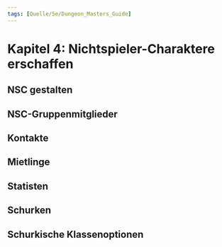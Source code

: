 ```yaml
---
tags: [Quelle/5e/Dungeon_Masters_Guide]
---
```

# Kapitel 4: Nichtspieler-Charaktere erschaffen

## NSC gestalten

## NSC-Gruppenmitglieder

## Kontakte

## Mietlinge

## Statisten

## Schurken

## Schurkische Klassenoptionen